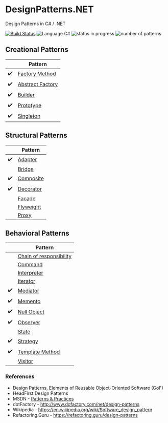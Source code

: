 # DesignPatterns.NET
Design Patterns in C# / .NET

[![Build Status](https://travis-ci.org/tk-codes/DesignPatterns.NET.svg?branch=master)](https://travis-ci.org/tk-codes/DesignPatterns.NET)
![Language C#](https://img.shields.io/badge/language-c%23-blue.svg)
![status in progress](https://img.shields.io/badge/status-in%20progress-brightgreen.svg)
![number of patterns](https://img.shields.io/badge/patterns-15-red.svg)

## Creational Patterns

|                     | Pattern |
|---------------------|--- | 
| :heavy_check_mark:  | [Factory Method](/CreationalPatterns/FactoryMethod/) |
| :heavy_check_mark:  | [Abstract Factory](/CreationalPatterns/AbstractFactory/)|
| :heavy_check_mark:  | [Builder](/CreationalPatterns/Builder)|
| :heavy_check_mark:  | [Prototype](/CreationalPatterns/Prototype) |
| :heavy_check_mark:  | [Singleton](/CreationalPatterns/Singleton/) |

## Structural Patterns

| | Pattern | 
|---|--- | 
|:heavy_check_mark:| [Adapter](/StructuralPatterns/Adapter) | 
| | [Bridge](/StructuralPatterns/Bridge) |
|:heavy_check_mark: | [Composite](/StructuralPatterns/Composite) | 
|:heavy_check_mark:| [Decorator](/StructuralPatterns/Decorator) | 
| | [Facade](/StructuralPatterns/Facade) | 
| | [Flyweight](/StructuralPatterns/Flyweight) |
| | [Proxy](/StructuralPatterns/Proxy) |

## Behavioral Patterns

| | Pattern |
| ---|--- |
| | [Chain of responsibility](/BehavioralPatterns/ChainOfResponsibility)
| | [Command](/BehavioralPatterns/Command) |
| | [Interpreter](/BehavioralPatterns/Interpreter)
| | [Iterator](/BehavioralPatterns/Iterator)
|:heavy_check_mark: | [Mediator](/BehavioralPatterns/Mediator)|
|:heavy_check_mark:| [Memento](/BehavioralPatterns/Memento)|
| :heavy_check_mark: | [Null Object](/BehavioralPatterns/NullObject) |
| :heavy_check_mark:| [Observer](/BehavioralPatterns/Observer/) |
| | [State](/BehavioralPatterns/State)
|:heavy_check_mark: | [Strategy](/BehavioralPatterns/Strategy/) |
|:heavy_check_mark: | [Template Method](/BehavioralPatterns/TemplateMethod) |
| | [Visitor](/BehavioralPatterns/Visitor)

### References
* Design Patterns, Elements of Reusable Object-Oriented Software (GoF)
* HeadFirst Design Patterns
* MSDN - [Patterns & Practices](https://msdn.microsoft.com/en-us/library/ff921345.aspx)
* dotFactory - http://www.dofactory.com/net/design-patterns
* Wikipedia - https://en.wikipedia.org/wiki/Software_design_pattern
* Refactoring.Guru - https://refactoring.guru/design-patterns
